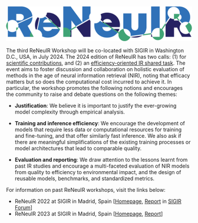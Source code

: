 ![logo](/assets/img/2024-logo.png)

The third ReNeuIR Workshop will be co-located with SIGIR in Washington D.C., USA, in July 2024. The 2024 edition of ReNeuIR has two calls: (1) for [scientific contributions](cfp.html), and (2) an [efficiency-oriented IR shared task](shared_task.html). The event aims to foster discussion and collaboration  on holistic evaluation of methods in the age of neural information  retrieval (NIR), noting that efficacy matters but so does the computational cost incurred to achieve it. In particular, the workshop promotes the following notions and encourages the community to raise and debate questions on the following themes:


* **Justification**: We believe it is important to justify the ever-growing model complexity through empirical analysis.

* **Training and inference efficiency**: We encourage the development of
models that require less data or computational resources for training and
fine-tuning, and that offer similarly fast inference. We also ask if there
are meaningful simplifications of the existing training processes or model
architectures that lead to comparable quality.

* **Evaluation and reporting**: We draw attention to the lessons learnt
from past IR studies and encourage a multi-faceted evaluation of NIR models
from quality to efficiency to environmental impact, and the design of
reusable models, benchmarks, and standardized metrics.


For information on past ReNeuIR workshops, visit the links below:

* ReNeuIR 2022 at SIGIR in Madrid, Spain [[Homepage](/ReNeuIR-Test/2022/),
[Report](https://dl.acm.org/doi/abs/10.1145/3582900.3582916)
in [SIGIR Forum](https://sigir.org/wp-content/uploads/2023/01/p12.pdf)]
* ReNeuIR 2023 at SIGIR in Madrid, Spain [[Homepage](/ReNeuIR-Test/2023/),
[Report](https://doi.org/10.1145/3539618.3591922)]
